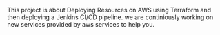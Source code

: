 This project is about Deploying Resources on AWS using Terraform and then deploying a Jenkins CI/CD pipeline.
we are continiously working on new services provided by aws services to help you.
